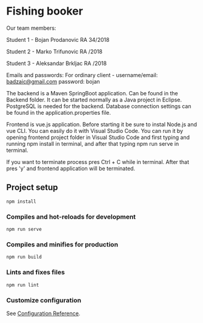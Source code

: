 # Fishing booker
Our team members:

Student 1 - Bojan Prodanovic RA 34/2018

Student 2 - Marko Trifunovic RA /2018

Student 3 - Aleksandar Brkljac RA /2018

Emails and passwords:
For ordinary client - username/email: badzaic@gmail.com password: bojan

The backend is a Maven SpringBoot application. Can be found in the Backend folder. It can be started normally as a Java project in Eclipse. PostgreSQL is needed for the backend. Database connection settings can be found in the application.properties file. 

Frontend is vue.js application. Before starting it be sure to instal Node.js and vue CLI. You can easily do it with Visual Studio Code. You can run it by opening frontend project folder in Visual Studio Code and first typing and running npm install in terminal, and after that typing npm run serve in terminal.

If you want to terminate process pres Ctrl + C while in terminal. After that pres 'y' and frontend application will be terminated.
## Project setup
```
npm install
```

### Compiles and hot-reloads for development
```
npm run serve
```

### Compiles and minifies for production
```
npm run build
```

### Lints and fixes files
```
npm run lint
```

### Customize configuration
See [Configuration Reference](https://cli.vuejs.org/config/).
